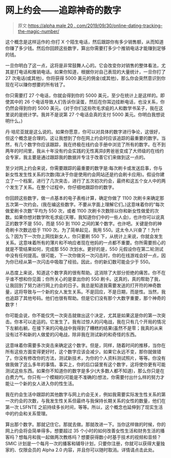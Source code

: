 # 网上约会——追踪神奇的数字

> 原文:[https://alpha male 20 . com/2019/09/30/online-dating-tracking-the-magic-number/](https://alphamale20.com/2019/09/30/online-dating-tracking-the-magic-number/)

这个概念是这样运作的:你打 X 个陌生电话，然后跟踪你有多少销售额，从而知道你赚了多少钱。然后你回顾这些数字，算出你需要打多少个推销电话才能赚到足够的钱。

一旦你明白了这一点，这将是非常鼓舞人心的。它会改变你对销售的整体看法，尤其是打电话和推销电话。如果你知道，根据你对自己表现的大量统计，一旦你打了 27 次电话(或其他)，你将获得 5000 美元的佣金(或其他)，那么你会突然意识到你现在可以赚你想要的所有钱了。

你只需要打 27 个电话，你就会得到你的 5000 美元，至少在统计上是这样的。即使其中的 26 个电话导致人们告诉你滚蛋，然后在你耳边挂断电话，也没关系，你仍然会得到你的 5000 美元。(对于你们这些吹毛求疵的人和数学书呆子，我在这里说的是统计学。我并不是说第 27 个电话会真的支付 5000 美元。你明白我想说明什么。)

丹·培尼亚就是这么说的。如果你愿意，你可以对具体的数字进行争论，这很好，但这个概念是合理的。这让我想到了你在网上约会时应该追踪的最重要的数字。当然，有几个数字你应该跟踪，我在终极在线约会手册中浏览了所有的数字。在不到两年的时间里，我从十年没有约会实践的无性离异β男爸爸变成了大师级的在线约会专家，我主要是通过跟踪我的数据并专注于改善它们来做到这一点的。

至少对网上约会来说，你需要跟踪的最重要的数字是:每次刷卡或发送启事，你与新女性发生性关系的次数(取决于你是使用约会网站还是约会刷卡应用)。假设你建立了一个档案，进行了几次突击，进行了五次初次约会，最终和这五个女人中的两个发生了关系。在整个过程中，你仔细地跟踪你的数字。

你回顾这些数字，做一点基本的电子表格计算，确定你做了 1100 次刷卡来确定那五次第一次约会。(我在编这些数字。不要从字面上理解它们。)这意味着你的“每次做爱刷卡次数”平均为 550 次，或者 1100 次刷卡次数除以你和新女性做爱的次数。如果你想对数学吹毛求疵(天哪，我知道你们中的一些人会)，也许你可以说真正的数字不是 550，而是 550 到 1100 之间的某个数字。也许吧。关键是你的神奇刷卡次数远低于 1100 次。为了简单起见，我用 550。这太令人兴奋了！为什么？因为下一次你上网找新女人，你只要刷 550 下，从统计上来说，你就会发生关系。这意味着所有的薄片和不响应者现在他妈的一点都不重要。你所需要担心的就是不管结果如何，完成那 550 次划水。更好的是，550 元假设你在第二轮测试中没有任何提高。很可能，下一次你做另一次闪击时，你的在线游戏会好一点，因为你已经从第一次闪击中吸取了经验。因此，你的新幻数可能会少于 550。

从态度上来说，知道这个数字真的很有帮助。这消除了大部分拒绝的痛苦。你不在乎谁不想和你见面；你所关心的是拿出你的 550 刷卡。这真的，真的帮助了我，让我回到了努力进行网上约会的日子。我总是知道我需要发送的打开符的神奇数量，这将导致与一个新的女人发生关系。不是回应，不是日期，而是性。当然，我也追踪了其他号码。他们也很有帮助。但是它们没有那个大数字重要，那个神奇的数字！

你可能会说，你不能仅凭一次突击就做出这个决定，尤其是如果这是你的第一次突击。你本可以走运的。它发生了。我有过惊人的闪电战，我在只有几个开局的情况下左躺右躺，在接下来的闪电战中我得到了糟糕的结果(虽然不是零；我真的从来没有过不和新的人做爱的闪电战，除非我在测试新的和奇怪的东西。

这意味着你需要多次突击来确定这个数字。但是，同样，随着时间的推移，当你在所有这些方面变得更好时，这个数字应该会减少。如果它永远不变，那你就做错了。你没有修改你的方法，测试新技术，为你的个人资料测试照片，等等。你没有做我做了这么多年的事情。事实上，你的后口袋里有这个数字，这将使你更有可能测试这些东西。如果你不知道你的数字是多少(大多数人都不知道)，那么你只是在白费力气。你只有一个模糊的(可能是不准确的)想法，你需要付出什么样的努力才能让一个新的女人进入你的性生活。

我在约会生活中跟踪的其他数字与网上约会无关，例如我需要实际发生性关系的第一次约会的次数，与我发生性关系但最终与我保持长期关系的女性的数量，他们在第一次 LSFNTE 之前持续多长时间，等等。所以，这个概念也延伸到了现实生活中的约会和关系管理。

算出那个数字。那就记住它。那就去做。那就改进一下。当你这样做的时候，你的网上约会将会简单得多。想要超过 35 个小时的如何改善女性生活和财务生活的播客吗？想每月和我一起做两次教练吗？想要获得数小时基于技术的视频和音频？SMIC 计划是一个每月一次的播客和辅导计划，只要你注册，你就可以获得大量独家的、仅限会员的 Alpha 2.0 内容，并且你可以随时取消。详情请点击此处。